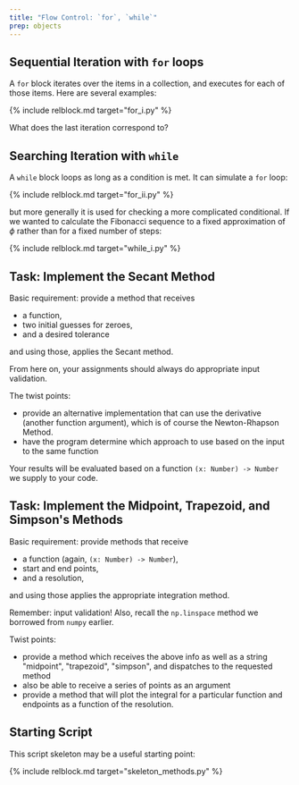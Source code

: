 ```yaml
---
title: "Flow Control: `for`, `while`"
prep: objects
---
```


## Sequential Iteration with `for` loops

A `for` block iterates over the items in a collection, and executes for each of
those items.  Here are several examples:

{% include relblock.md target="for_i.py" %}

What does the last iteration correspond to?

## Searching Iteration with `while`

A `while` block loops as long as a condition is met.  It can simulate a `for` loop:

{% include relblock.md target="for_ii.py" %}

but more generally it is used for checking a more complicated conditional.  If
we wanted to calculate the Fibonacci sequence to a fixed approximation of $\phi$
rather than for a fixed number of steps:

{% include relblock.md target="while_i.py" %}

## Task: Implement the Secant Method

Basic requirement: provide a method that receives

 - a function,
 - two initial guesses for zeroes,
 - and a desired tolerance

and using those, applies the Secant method.

From here on, your assignments should always do appropriate input validation.

The twist points:
 - provide an alternative implementation that can use the derivative (another function argument), which is of
course the Newton-Rhapson Method.
 - have the program determine which approach to use based on the input to the same
 function

Your results will be evaluated based on a function `(x: Number) -> Number` we supply to your code.

## Task: Implement the Midpoint, Trapezoid, and Simpson\'s Methods

Basic requirement: provide methods that receive

 - a function (again, `(x: Number) -> Number`),
 - start and end points,
 - and a resolution,

and using those applies the appropriate integration method.

Remember: input validation!  Also, recall the `np.linspace` method we borrowed from
`numpy` earlier.

Twist points:

 - provide a method which receives the above info as well as a string
 \"midpoint\", \"trapezoid\", \"simpson\", and dispatches to the requested method
 - also be able to receive a series of points as an argument
 - provide a method that will plot the integral for a particular function and endpoints
 as a function of the resolution.

## Starting Script

This script skeleton may be a useful starting point:

{% include relblock.md target="skeleton_methods.py" %}
